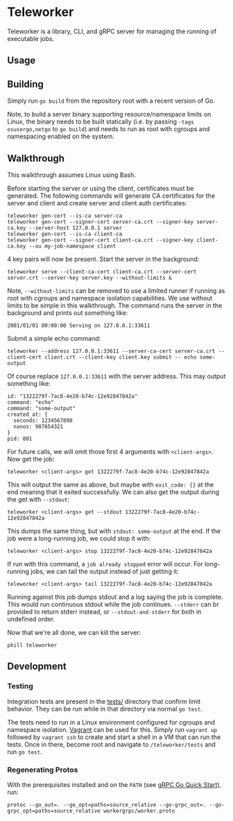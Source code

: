 # Teleworker

Teleworker is a library, CLI, and gRPC server for managing the running of executable jobs.

## Usage

## Building

Simply run `go build` from the repository root with a recent version of Go.

Note, to build a server binary supporting resource/namespace limits on Linux, the binary needs to be built statically
(i.e. by passing `-tags osusergo,netgo` to `go build`) and needs to run as root with cgroups and namespacing enabled on
the system.

## Walkthrough

This walkthrough assumes Linux using Bash.

Before starting the server or using the client, certificates must be generated. The following commands will generate CA
certificates for the server and client and create server and client auth certificates:


    teleworker gen-cert --is-ca server-ca
    teleworker gen-cert --signer-cert server-ca.crt --signer-key server-ca.key --server-host 127.0.0.1 server
    teleworker gen-cert --is-ca client-ca
    teleworker gen-cert --signer-cert client-ca.crt --signer-key client-ca.key --ou my-job-namespace client

4 key pairs will now be present. Start the server in the background:

    teleworker serve --client-ca-cert client-ca.crt --server-cert server.crt --server-key server.key --without-limits &

Note, `--without-limits` can be removed to use a limited runner if running as root with cgroups and namespace isolation
capabilities. We use without limits to be simple in this walkthrough. The command runs the server in the background and
prints out something like:

    2001/01/01 00:00:00 Serving on 127.0.0.1:33611

Submit a simple echo command:

    teleworker --address 127.0.0.1:33611 --server-ca-cert server-ca.crt --client-cert client.crt --client-key client.key submit -- echo some-output

Of course replace `127.0.0.1:33611` with the server address. This may output something like:

    id: "1322279f-7ac8-4e20-b74c-12e92847842a"
    command: "echo"
    command: "some-output"
    created_at: {
      seconds: 1234567890
      nanos: 987654321
    }
    pid: 801

For future calls, we will omit those first 4 arguments with `<client-args>`. Now get the job:

    teleworker <client-args> get 1322279f-7ac8-4e20-b74c-12e92847842a

This will output the same as above, but maybe with `exit_code: {}` at the end meaning that it exited successfully. We
can also get the output during the get with `--stdout`:

    teleworker <client-args> get --stdout 1322279f-7ac8-4e20-b74c-12e92847842a

This dumps the same thing, but with `stdout: some-output` at the end. If the job were a long-running job, we could stop
it with:

    teleworker <client-args> stop 1322279f-7ac8-4e20-b74c-12e92847842a

If run with this command, a `job already stopped` error will occur. For long-running jobs, we can tail the output
instead of just getting it:

    teleworker <client-args> tail 1322279f-7ac8-4e20-b74c-12e92847842a

Running against this job dumps stdout and a log saying the job is complete. This would run continuous stdout while the
job continues. `--stderr` can br provided to return stderr instead, or `--stdout-and-stderr` for both in undefined
order.

Now that we're all done, we can kill the server:

    pkill teleworker

## Development

### Testing

Integration tests are present in the [tests/](tests) directory that confirm limit behavior. They can be run while in
that directory via normal `go test`.

The tests need to run in a Linux environment configured for cgroups and namespace isolation.
[Vagrant](https://www.vagrantup.com) can be used for this. Simply run `vagrant up` followed by `vagrant ssh` to create
and start a shell in a VM that can run the tests. Once in there, become root and navigate to `/teleworker/tests` and run
`go test`.

### Regenerating Protos

With the prerequisites installed and on the `PATH` (see
[gRPC Go Quick Start](https://grpc.io/docs/languages/go/quickstart/)), run:

    protoc --go_out=. --go_opt=paths=source_relative --go-grpc_out=. --go-grpc_opt=paths=source_relative workergrpc/worker.proto